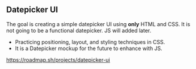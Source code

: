 <h2>Datepicker UI</h2>

The goal is creating a simple datepicker UI using <b>only</b> HTML and CSS. It is not going to be a functional datepicker. JS will added later.

- Practicing positioning, layout, and styling techniques in CSS.
- It is a Datepicker mockup for the future to enhance with JS.

https://roadmap.sh/projects/datepicker-ui
